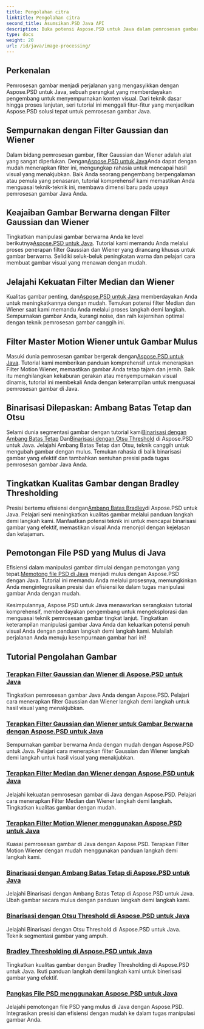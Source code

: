 ```yaml
---
title: Pengolahan citra
linktitle: Pengolahan citra
second_title: Asumsikan.PSD Java API
description: Buka potensi Aspose.PSD untuk Java dalam pemrosesan gambar. Pelajari cara menerapkan filter Gaussian, Wiener, Median, dan Motion Wiener langkah demi langkah.
type: docs
weight: 20
url: /id/java/image-processing/
---
```

## Perkenalan

Pemrosesan gambar menjadi perjalanan yang mengasyikkan dengan Aspose.PSD untuk Java, sebuah perangkat yang memberdayakan pengembang untuk menyempurnakan konten visual. Dari teknik dasar hingga proses lanjutan, seri tutorial ini menggali fitur-fitur yang menjadikan Aspose.PSD solusi tepat untuk pemrosesan gambar Java.

## Sempurnakan dengan Filter Gaussian dan Wiener

 Dalam bidang pemrosesan gambar, filter Gaussian dan Wiener adalah alat yang sangat diperlukan. Dengan[Aspose.PSD untuk Java](./apply-gaussian-wiener-filters/)Anda dapat dengan mudah menerapkan filter ini, mengungkap rahasia untuk mencapai hasil visual yang menakjubkan. Baik Anda seorang pengembang berpengalaman atau pemula yang penasaran, tutorial komprehensif kami memastikan Anda menguasai teknik-teknik ini, membawa dimensi baru pada upaya pemrosesan gambar Java Anda.

## Keajaiban Gambar Berwarna dengan Filter Gaussian dan Wiener

 Tingkatkan manipulasi gambar berwarna Anda ke level berikutnya[Aspose.PSD untuk Java](./apply-gaussian-wiener-filters-color-image/). Tutorial kami memandu Anda melalui proses penerapan filter Gaussian dan Wiener yang dirancang khusus untuk gambar berwarna. Selidiki seluk-beluk peningkatan warna dan pelajari cara membuat gambar visual yang menawan dengan mudah.

## Jelajahi Kekuatan Filter Median dan Wiener

 Kualitas gambar penting, dan[Aspose.PSD untuk Java](./apply-median-wiener-filters/) memberdayakan Anda untuk meningkatkannya dengan mudah. Temukan potensi filter Median dan Wiener saat kami memandu Anda melalui proses langkah demi langkah. Sempurnakan gambar Anda, kurangi noise, dan raih kejernihan optimal dengan teknik pemrosesan gambar canggih ini.

## Filter Master Motion Wiener untuk Gambar Mulus

 Masuki dunia pemrosesan gambar bergerak dengan[Aspose.PSD untuk Java](./apply-motion-wiener-filters/). Tutorial kami memberikan panduan komprehensif untuk menerapkan Filter Motion Wiener, memastikan gambar Anda tetap tajam dan jernih. Baik itu menghilangkan kekaburan gerakan atau menyempurnakan visual dinamis, tutorial ini membekali Anda dengan keterampilan untuk menguasai pemrosesan gambar di Java.

## Binarisasi Dilepaskan: Ambang Batas Tetap dan Otsu

 Selami dunia segmentasi gambar dengan tutorial kami[Binarisasi dengan Ambang Batas Tetap](./binarization-fixed-threshold/) Dan[Binarisasi dengan Otsu Threshold](./binarization-otsu-threshold/) di Aspose.PSD untuk Java. Jelajahi Ambang Batas Tetap dan Otsu, teknik canggih untuk mengubah gambar dengan mulus. Temukan rahasia di balik binarisasi gambar yang efektif dan tambahkan sentuhan presisi pada tugas pemrosesan gambar Java Anda.

## Tingkatkan Kualitas Gambar dengan Bradley Thresholding

 Presisi bertemu efisiensi dengan[Ambang Batas Bradley](./bradley-thresholding/)di Aspose.PSD untuk Java. Pelajari seni meningkatkan kualitas gambar melalui panduan langkah demi langkah kami. Manfaatkan potensi teknik ini untuk mencapai binarisasi gambar yang efektif, memastikan visual Anda menonjol dengan kejelasan dan ketajaman.

## Pemotongan File PSD yang Mulus di Java

 Efisiensi dalam manipulasi gambar dimulai dengan pemotongan yang tepat.[Memotong file PSD di Java](./crop-psd-file/) menjadi mulus dengan Aspose.PSD dengan Java. Tutorial ini memandu Anda melalui prosesnya, memungkinkan Anda mengintegrasikan presisi dan efisiensi ke dalam tugas manipulasi gambar Anda dengan mudah.

Kesimpulannya, Aspose.PSD untuk Java menawarkan serangkaian tutorial komprehensif, memberdayakan pengembang untuk mengeksplorasi dan menguasai teknik pemrosesan gambar tingkat lanjut. Tingkatkan keterampilan manipulasi gambar Java Anda dan keluarkan potensi penuh visual Anda dengan panduan langkah demi langkah kami. Mulailah perjalanan Anda menuju kesempurnaan gambar hari ini!
## Tutorial Pengolahan Gambar
### [Terapkan Filter Gaussian dan Wiener di Aspose.PSD untuk Java](./apply-gaussian-wiener-filters/)
Tingkatkan pemrosesan gambar Java Anda dengan Aspose.PSD. Pelajari cara menerapkan filter Gaussian dan Wiener langkah demi langkah untuk hasil visual yang menakjubkan.
### [Terapkan Filter Gaussian dan Wiener untuk Gambar Berwarna dengan Aspose.PSD untuk Java](./apply-gaussian-wiener-filters-color-image/)
Sempurnakan gambar berwarna Anda dengan mudah dengan Aspose.PSD untuk Java. Pelajari cara menerapkan filter Gaussian dan Wiener langkah demi langkah untuk hasil visual yang menakjubkan.
### [Terapkan Filter Median dan Wiener dengan Aspose.PSD untuk Java](./apply-median-wiener-filters/)
Jelajahi kekuatan pemrosesan gambar di Java dengan Aspose.PSD. Pelajari cara menerapkan Filter Median dan Wiener langkah demi langkah. Tingkatkan kualitas gambar dengan mudah.
### [Terapkan Filter Motion Wiener menggunakan Aspose.PSD untuk Java](./apply-motion-wiener-filters/)
Kuasai pemrosesan gambar di Java dengan Aspose.PSD. Terapkan Filter Motion Wiener dengan mudah menggunakan panduan langkah demi langkah kami.
### [Binarisasi dengan Ambang Batas Tetap di Aspose.PSD untuk Java](./binarization-fixed-threshold/)
Jelajahi Binarisasi dengan Ambang Batas Tetap di Aspose.PSD untuk Java. Ubah gambar secara mulus dengan panduan langkah demi langkah kami.
### [Binarisasi dengan Otsu Threshold di Aspose.PSD untuk Java](./binarization-otsu-threshold/)
Jelajahi Binarisasi dengan Otsu Threshold di Aspose.PSD untuk Java. Teknik segmentasi gambar yang ampuh.
### [Bradley Thresholding di Aspose.PSD untuk Java](./bradley-thresholding/)
Tingkatkan kualitas gambar dengan Bradley Thresholding di Aspose.PSD untuk Java. Ikuti panduan langkah demi langkah kami untuk binerisasi gambar yang efektif.
### [Pangkas File PSD menggunakan Aspose.PSD untuk Java](./crop-psd-file/)
Jelajahi pemotongan file PSD yang mulus di Java dengan Aspose.PSD. Integrasikan presisi dan efisiensi dengan mudah ke dalam tugas manipulasi gambar Anda.